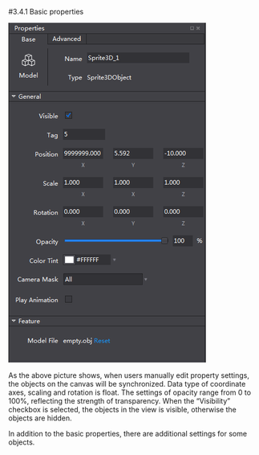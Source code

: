 #3.4.1 Basic properties


![Image](res/image-001.png)

As the above picture shows, when users manually edit property settings, the objects on the canvas will be synchronized. Data type of coordinate axes, scaling and rotation is float. The settings of opacity range from 0 to 100%, reflecting the strength of transparency. When the “Visibility” checkbox is selected, the objects in the view is visible, otherwise the objects are hidden.

In addition to the basic properties, there are additional settings for some objects. 

